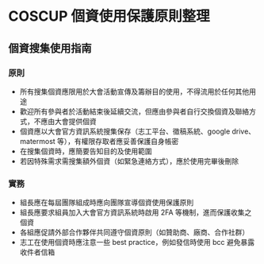 # COSCUP 個資使用保護原則整理

## 個資搜集使用指南

### 原則

- 所有搜集個資應限用於大會活動宣傳及籌辦目的使用，不得流用於任何其他用途
- 歡迎所有參與者於活動結束後延續交流，但應由參與者自行交換個資及聯絡方式，不應由大會提供個資
- 個資應以大會官方資訊系統搜集保存（志工平台、徵稿系統、google drive、matermost 等），有權限存取者應妥善保護自身帳密
- 在搜集個資時，應簡要告知目的及使用範圍
- 若因特殊需求需搜集額外個資（如緊急連絡方式），應於使用完畢後刪除

### 實務

- 組長應在每屆團隊組成時應向團隊宣導個資使用保護原則
- 組長應要求組員加入大會官方資訊系統時啟用 2FA 等機制，進而保護收集之個資
- 各組應促請外部合作夥伴共同遵守個資原則（如贊助商、廠商、合作社群）
- 志工在使用個資時應注意一些 best practice，例如發信時使用 bcc 避免暴露收件者信箱
